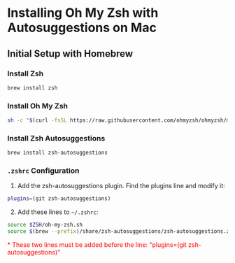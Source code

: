 # Installing Oh My Zsh with Autosuggestions on Mac

## Initial Setup with Homebrew

<!-- ### Install Homebrew
```bash
/bin/bash -c "$(curl -fsSL https://raw.githubusercontent.com/Homebrew/install/HEAD/install.sh)"
``` -->

### Install Zsh
```bash
brew install zsh
```

### Install Oh My Zsh
```bash
sh -c "$(curl -fsSL https://raw.githubusercontent.com/ohmyzsh/ohmyzsh/master/tools/install.sh)"
```

### Install Zsh Autosuggestions
```bash
brew install zsh-autosuggestions
```

### `.zshrc` Configuration
1. Add the zsh-autosuggestions plugin. Find the plugins line and modify it:
```bash
plugins=(git zsh-autosuggestions)
```

2. Add these lines to `~/.zshrc`:
```bash
source $ZSH/oh-my-zsh.sh
source $(brew --prefix)/share/zsh-autosuggestions/zsh-autosuggestions.zsh
```
<span style="color:red">* These two lines must be added before the line: "plugins=(git zsh-autosuggestions)"</span>